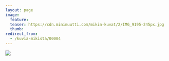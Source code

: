 ```yaml
---
layout: page
image:
  feature:
  teaser: https://cdn.minimuutti.com/mikin-kuvat/2/IMG_9195-245px.jpg
  thumb:
redirect_from:
  - /kuvia-mikista/00004
---
```


![](https://cdn.minimuutti.com/mikin-kuvat/3/IMG_9195-800px.jpg)
